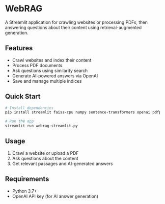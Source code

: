 # WebRAG

A Streamlit application for crawling websites or processing PDFs, then answering questions about their content using retrieval-augmented generation.

## Features
- Crawl websites and index their content
- Process PDF documents
- Ask questions using similarity search
- Generate AI-powered answers via OpenAI
- Save and manage multiple indices

## Quick Start

```bash
# Install dependencies
pip install streamlit faiss-cpu numpy sentence-transformers openai pdfplumber beautifulsoup4 requests

# Run the app
streamlit run webrag-streamlit.py
```

## Usage
1. Crawl a website or upload a PDF
2. Ask questions about the content
3. Get relevant passages and AI-generated answers

## Requirements
- Python 3.7+
- OpenAI API key (for AI answer generation)

